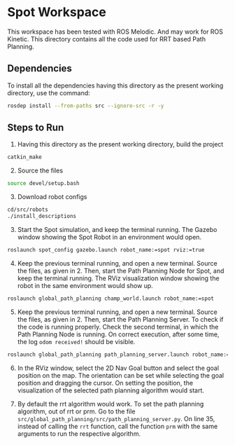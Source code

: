 # Spot Workspace

This workspace has been tested with ROS Melodic. And may work for ROS Kinetic. This directory contains all the code used for RRT based Path Planning.

## Dependencies
To install all the dependencies having this directory as the present working directory, use the command:
```bash
rosdep install --from-paths src --ignore-src -r -y
```

## Steps to Run

1. Having this directory as the present working directory, build the project

```bash
catkin_make
```

2. Source the files

```bash
source devel/setup.bash
```

3. Download robot configs

```bash
cd/src/robots
./install_descriptions
```

3. Start the Spot simulation, and keep the terminal running. The Gazebo window showing the Spot Robot in an environment would open.

```bash
roslaunch spot_config gazebo.launch robot_name:=spot rviz:=true
```

4. Keep the previous terminal running, and open a new terminal. Source the files, as given in 2. Then, start the Path Planning Node for Spot, and keep the terminal running. The RViz visualization window showing the robot in the same environment would show up.

```bash
roslaunch global_path_planning champ_world.launch robot_name:=spot
```

5. Keep the previous terminal running, and open a new terminal. Source the files, as given in 2. Then, start the Path Planning Server. To check if the code is running properly. Check the second terminal, in which the Path Planning Node is running. On correct execution, after some time, the log `odom received!` should be visible.

```bash
roslaunch global_path_planning path_planning_server.launch robot_name:=spot
```

6. In the RViz window, select the 2D Nav Goal button and select the goal position on the map. The orientation can be set while selecting the goal position and dragging the cursor. On setting the position, the visualization of the selected path planning algorithm would start.

7. By default the rrt algorithm would work. To set the path planning algorithm, out of rrt or prm. Go to the file `src/global_path_planning/src/path_planning_server.py`. On line 35, instead of calling the `rrt` function, call the function `prm` with the same arguments to run the respective algorithm.
